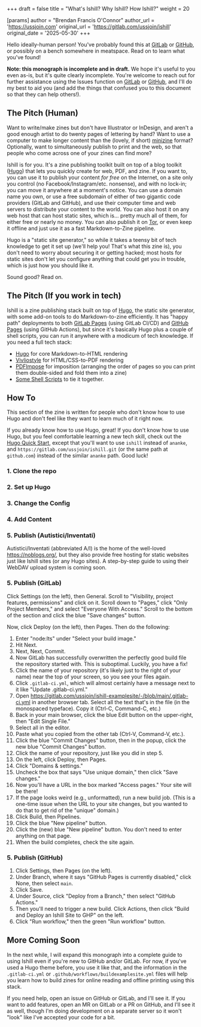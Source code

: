 +++
draft = false
title = "What's Ishill? Why Ishill? How Ishill?"
weight = 20

[params]
  author = "Brendan Francis O'Connor"
  author_url = 'https://ussjoin.com'
  original_url = 'https://gitlab.com/ussjoin/ishill'
  original_date = '2025-05-30'
+++

Hello ideally-human person! You've probably found this at [GitLab](https://gitlab.com/ussjoin/ishill) or [GitHub](https://github.com/ussjoin/ishill), or possibly on a bench somewhere in meatspace. Read on to learn what you've found!

**Note: this monograph is incomplete and in draft.** We hope it's useful to you even as-is, but it's quite clearly incomplete. You're welcome to reach out for further assistance using the Issues function on [GitLab](https://gitlab.com/ussjoin/ishill/-/issues) or [GitHub](https://github.com/ussjoin/ishill/issues), and I'll do my best to aid you (and add the things that confused you to this document so that they can help others!).

## The Pitch (Human)

Want to write/make zines but don't have Illustrator or InDesign, and aren't a good enough artist to do twenty pages of lettering by hand? Want to use a computer to make longer content than the (lovely, if short) [minizine](https://www.icaboston.org/articles/make-your-own-mini-zine/) format? Optionally, want to simultaneously publish to print and the web, so that people who come across one of your zines can find more?

Ishill is for you. It's a zine publishing toolkit built on top of a blog toolkit ([Hugo](https://gohugo.io/)) that lets you quickly create for web, PDF, and zine. If you want to, you can use it to publish your content _for free_ on the Internet, on a site only you control (no Facebook/Instagram/etc. nonsense), and with no lock-in; you can move it anywhere at a moment's notice. You can use a domain name you own, or use a free subdomain of either of two gigantic code providers (GitLab and GitHub), and use their computer time and web servers to distribute your content to the world. You can also host it on any web host that can host static sites, which is... pretty much all of them, for either free or nearly no money. You can also publish it on [Tor](https://www.torproject.org/), or even keep it offline and just use it as a fast Markdown-to-Zine pipeline.

Hugo is a "static site generator," so while it takes a teensy bit of tech knowledge to get it set up (we'll help you! That's what this zine is), you don't need to worry about securing it or getting hacked; most hosts for static sites don't let you configure anything that could get you in trouble, which is just how you should like it.

Sound good? Read on.

## The Pitch (If you work in tech)

Ishill is a zine publishing stack built on top of [Hugo](https://gohugo.io/), the static site generator, with some add-on tools to do Markdown-to-zine efficiently. It has "happy path" deployments to both [GitLab Pages](https://docs.gitlab.com/user/project/pages/) (using GitLab CI/CD) and [GitHub Pages](https://pages.github.com/) (using GitHub Actions), but since it's basically Hugo plus a couple of shell scripts, you can run it anywhere with a modicum of tech knowledge. If you need a full tech stack:

* [Hugo](https://gohugo.io/) for core Markdown-to-HTML rendering
* [Vivliostyle](https://vivliostyle.org/) for HTML/CSS-to-PDF rendering
* [PDFImpose](https://framagit.org/spalax/pdfimpose) for imposition (arranging the order of pages so you can print them double-sided and fold them into a zine)
* [Some Shell Scripts](https://xkcd.com/1319/) to tie it together.

## How To

This section of the zine is written for people who don't know how to use Hugo and don't feel like they want to learn much of it right now. 

If you already know how to use Hugo, great! If you don't know how to use Hugo, but you feel comfortable learning a new tech skill, check out the [Hugo Quick Start](https://gohugo.io/getting-started/quick-start/), except that you'll want to use `ishill` instead of `ananke`, and `https://gitlab.com/ussjoin/ishill.git` (or the same path at `github.com`) instead of the similar `ananke` path. Good luck!

### 1. Clone the repo

### 2. Set up Hugo

### 3. Change the Config

### 4. Add Content

### 5. Publish (Autistici/Inventati)

Autistici/Inventati (abbreviated A/I) is the home of the well-loved https://noblogs.org/, but they also provide free hosting for static websites just like Ishill sites (or any Hugo sites). A step-by-step guide to using their WebDAV upload system is coming soon.

### 5. Publish (GitLab)

Click Settings (on the left), then General. Scroll to "Visibility, project features, permissions" and click on it. Scroll down to "Pages," click "Only Project Members," and select "Everyone With Access." Scroll to the bottom of the section and click the blue "Save changes" button.

Now, click Deploy (on the left), then Pages. Then do the following:

1. Enter "node:lts" under "Select your build image."
2. Hit Next.
3. Next, Next, Commit.
4. Now GitLab has successfully overwritten the perfectly good build file the repository started with. This is suboptimal. Luckily, you have a fix! 
5. Click the name of your repository (it's likely just to the right of your name) near the top of your screen, so you see your files again.
6. Click `.gitlab-ci.yml`, which will almost certainly have a message next to it like "Update .gitlab-ci.yml."
7. Open <https://gitlab.com/ussjoin/ishill-examplesite/-/blob/main/.gitlab-ci.yml> in another browser tab. Select all the text that's in the file (in the monospaced typeface). Copy it (Ctrl-C, Command-C, etc.)
8. Back in your main browser, click the blue Edit button on the upper-right, then "Edit Single File."
9. Select all in the editor.
10. Paste what you copied from the other tab (Ctrl-V, Command-V, etc.).
11. Click the blue "Commit Changes" button, then in the popup, click the new blue "Commit Changes" button.
12. Click the name of your repository, just like you did in step 5.
13. On the left, click Deploy, then Pages.
14. Click "Domains & settings."
15. Uncheck the box that says "Use unique domain," then click "Save changes."
16. Now you'll have a URL in the box marked "Access pages." Your site will be there!
17. If the page looks weird (e.g., unformatted), run a new build job. (This is a one-time issue when the URL to your site changes, but you wanted to do that to get rid of the "unique" domain.)
  1. Click Build, then Pipelines.
  2. Click the blue "New pipeline" button.
  3. Click the (new) blue "New pipeline" button. You don't need to enter anything on that page.
  4. When the build completes, check the site again.

### 5. Publish (GitHub)

1. Click Settings, then Pages (on the left). 
2. Under Branch, where it says "GitHub Pages is currently disabled," click None, then select `main`. 
3. Click Save. 
4. Under Source, click "Deploy from a Branch," then select "GitHub Actions." 
5. Then you'll need to trigger a new build. Click Actions, then click "Build and Deploy an Ishill Site to GHP" on the left. 
6. Click "Run workflow," then the green "Run workflow" button. 

## More Coming Soon

In the next while, I will expand this monograph into a complete guide to using Ishill even if you're new to GitHub and/or GitLab. For now, if you've used a Hugo theme before, you use it like that, and the information in the `.gitlab-ci.yml` or `.github/workflows/buildexamplesite.yml` files will help you learn how to build zines for online reading and offline printing using this stack.

If you need help, open an issue on GitHub or GitLab, and I'll see it. If you want to add features, open an MR on GitLab or a PR on GitHub, and I'll see it as well, though I'm doing development on a separate server so it won't "look" like I've accepted your code for a bit.

